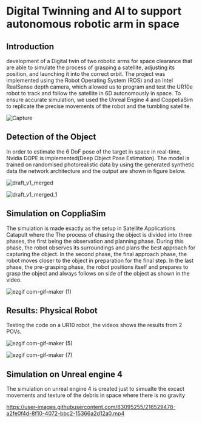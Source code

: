 # Digital Twinning and AI to support autonomous robotic arm in space

## Introduction

development of a Digital twin of two robotic arms for space clearance that are able to simulate the process of grasping a satellite, adjusting its position, and launching it into the correct orbit. The project was implemented using the Robot Operating System (ROS) and an Intel RealSense depth camera, which allowed us to program and test the UR10e robot to track and follow the satellite in 6D autonomously in space. To ensure accurate simulation, we used the Unreal Engine 4 and CoppeliaSim to replicate the precise movements of the robot and the tumbling satellite.

![Capture](https://user-images.githubusercontent.com/83095255/216526108-075e38f4-9f27-41e8-895d-e7c2841aac73.PNG)

## Detection of the Object

In order to estimate the 6 DoF pose of the target in space in real-time, Nvidia DOPE is implemented(Deep Object Pose Estimation). The model is trained on randomised 
photorealistic data by using the generated synthetic data the network architecture and the output are shown in figure below.

![draft_v1_merged](https://user-images.githubusercontent.com/83095255/216527978-225ca753-ae8c-4dcb-96db-165ac7475038.png)

![draft_v1_merged_1](https://user-images.githubusercontent.com/83095255/216528045-e9d74dac-e83a-44bb-a098-92a2a45b6260.png)

## Simulation on CoppliaSim
The simulation is made exactly as the setup in Satellite Applications Catapult where the The process of chasing the object is divided into three phases, the first being the observation and planning phase. During this phase, the robot observes its surroundings and plans the best approach for capturing the object. In the second phase, the final approach phase, the robot moves closer to the object in preparation for the final step. In the last phase, the pre-grasping phase, the robot positions itself and prepares to grasp the object and always follows on side of the object as shown in the video.

![ezgif com-gif-maker (1)](https://user-images.githubusercontent.com/83095255/216528981-ab5b0fd5-26aa-4e07-8213-16ea0f78cbcc.gif)

## Results: Physical Robot 
Testing the code on a UR10 robot ,the videos shows the results from 2 POVs.

![ezgif com-gif-maker (5)](https://user-images.githubusercontent.com/83095255/216532117-bb72734b-61f6-46a7-a6f0-6c96f7a3271d.gif)

![ezgif com-gif-maker (7)](https://user-images.githubusercontent.com/83095255/216534072-d22bdeb4-658a-46cd-b95a-8423e28722ec.gif)

## Simulation on Unreal engine 4 

The simulation on unreal engine 4 is created just to simualte the excact movements and texture of the debris in space where there is no gravity

https://user-images.githubusercontent.com/83095255/216529478-a2fe0f4d-8f10-4072-bbc2-15366a2d12a0.mp4

